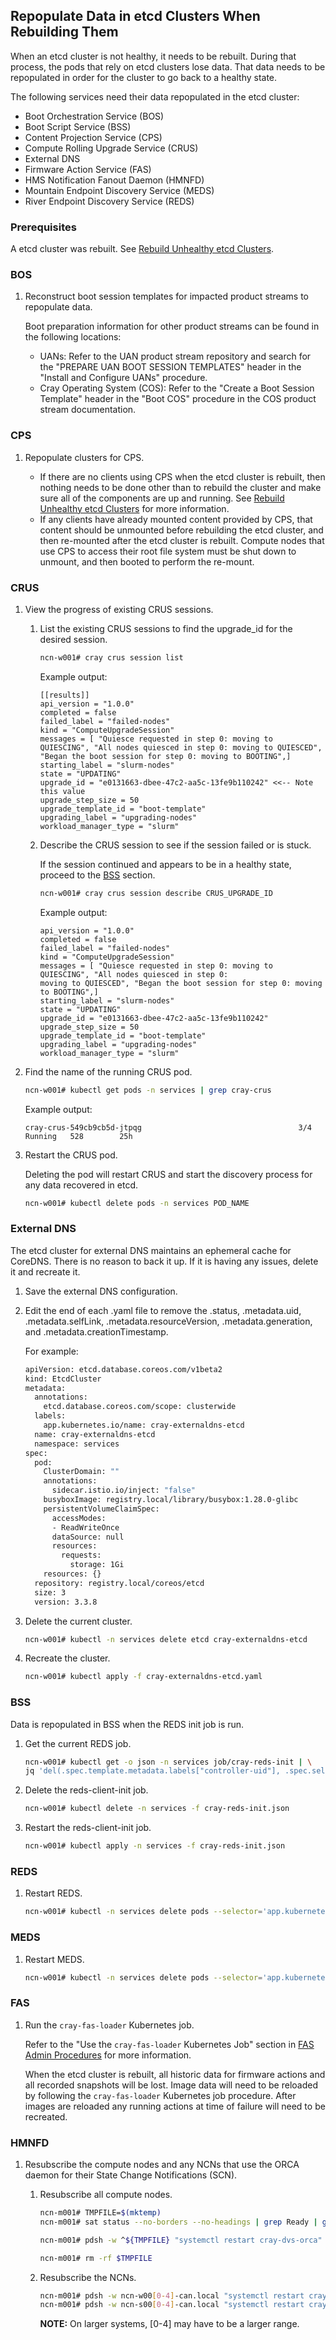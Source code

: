 ## Repopulate Data in etcd Clusters When Rebuilding Them

When an etcd cluster is not healthy, it needs to be rebuilt. During that process, the pods that rely on etcd clusters lose data. That data needs to be repopulated in order for the cluster to go back to a healthy state.

The following services need their data repopulated in the etcd cluster:

- Boot Orchestration Service \(BOS\)
- Boot Script Service \(BSS\)
- Content Projection Service \(CPS\)
- Compute Rolling Upgrade Service \(CRUS\)
- External DNS
- Firmware Action Service \(FAS\)
- HMS Notification Fanout Daemon \(HMNFD\)
- Mountain Endpoint Discovery Service \(MEDS\)
- River Endpoint Discovery Service \(REDS\)

### Prerequisites

A etcd cluster was rebuilt. See [Rebuild Unhealthy etcd Clusters](Rebuild_Unhealthy_etcd_Clusters.md).


### BOS

1.  Reconstruct boot session templates for impacted product streams to repopulate data.

    Boot preparation information for other product streams can be found in the following locations:

    - UANs: Refer to the UAN product stream repository and search for the "PREPARE UAN BOOT SESSION TEMPLATES" header in the "Install and Configure UANs" procedure.
    - Cray Operating System \(COS\): Refer to the "Create a Boot Session Template" header in the "Boot COS" procedure in the COS product stream documentation.



### CPS

1.  Repopulate clusters for CPS.

    - If there are no clients using CPS when the etcd cluster is rebuilt, then nothing needs to be done other than to rebuild the cluster and make sure all of the components are up and running. See [Rebuild Unhealthy etcd Clusters](Rebuild_Unhealthy_etcd_Clusters.md) for more information.
    - If any clients have already mounted content provided by CPS, that content should be unmounted before rebuilding the etcd cluster, and then re-mounted after the etcd cluster is rebuilt. Compute nodes that use CPS to access their root file system must be shut down to unmount, and then booted to perform the re-mount.


### CRUS

1.  View the progress of existing CRUS sessions.

    1.  List the existing CRUS sessions to find the upgrade\_id for the desired session.

        ```bash
        ncn-w001# cray crus session list
        ```

        Example output:

        ```
        [[results]]
        api_version = "1.0.0"
        completed = false
        failed_label = "failed-nodes"
        kind = "ComputeUpgradeSession"
        messages = [ "Quiesce requested in step 0: moving to QUIESCING", "All nodes quiesced in step 0: moving to QUIESCED", "Began the boot session for step 0: moving to BOOTING",]
        starting_label = "slurm-nodes"
        state = "UPDATING"
        upgrade_id = "e0131663-dbee-47c2-aa5c-13fe9b110242" <<-- Note this value
        upgrade_step_size = 50
        upgrade_template_id = "boot-template"
        upgrading_label = "upgrading-nodes"
        workload_manager_type = "slurm"
        ```

    2.  Describe the CRUS session to see if the session failed or is stuck.

        If the session continued and appears to be in a healthy state, proceed to the [BSS](#bss) section.

        ```bash
        ncn-w001# cray crus session describe CRUS_UPGRADE_ID
        ```

        Example output:

        ```
        api_version = "1.0.0"
        completed = false
        failed_label = "failed-nodes"
        kind = "ComputeUpgradeSession"
        messages = [ "Quiesce requested in step 0: moving to QUIESCING", "All nodes quiesced in step 0:
        moving to QUIESCED", "Began the boot session for step 0: moving to BOOTING",]
        starting_label = "slurm-nodes"
        state = "UPDATING"
        upgrade_id = "e0131663-dbee-47c2-aa5c-13fe9b110242"
        upgrade_step_size = 50
        upgrade_template_id = "boot-template"
        upgrading_label = "upgrading-nodes"
        workload_manager_type = "slurm"
        ```

2.  Find the name of the running CRUS pod.

    ```bash
    ncn-w001# kubectl get pods -n services | grep cray-crus
    ```

    Example output:

    ```
    cray-crus-549cb9cb5d-jtpqg                                   3/4     Running   528        25h
    ```

3.  Restart the CRUS pod.

    Deleting the pod will restart CRUS and start the discovery process for any data recovered in etcd.

    ```bash
    ncn-w001# kubectl delete pods -n services POD_NAME
    ```


### External DNS

The etcd cluster for external DNS maintains an ephemeral cache for CoreDNS. There is no reason to back it up. If it is having any issues, delete it and recreate it.

1.  Save the external DNS configuration.

2.  Edit the end of each .yaml file to remove the .status, .metadata.uid, .metadata.selfLink, .metadata.resourceVersion, .metadata.generation, and .metadata.creationTimestamp.

    For example:

    ```bash
    apiVersion: etcd.database.coreos.com/v1beta2
    kind: EtcdCluster
    metadata:
      annotations:
        etcd.database.coreos.com/scope: clusterwide
      labels:
        app.kubernetes.io/name: cray-externaldns-etcd
      name: cray-externaldns-etcd
      namespace: services
    spec:
      pod:
        ClusterDomain: ""
        annotations:
          sidecar.istio.io/inject: "false"
        busyboxImage: registry.local/library/busybox:1.28.0-glibc
        persistentVolumeClaimSpec:
          accessModes:
          - ReadWriteOnce
          dataSource: null
          resources:
            requests:
              storage: 1Gi
        resources: {}
      repository: registry.local/coreos/etcd
      size: 3
      version: 3.3.8
    ```

3.  Delete the current cluster.

    ```bash
    ncn-w001# kubectl -n services delete etcd cray-externaldns-etcd
    ```

4.  Recreate the cluster.

    ```bash
    ncn-w001# kubectl apply -f cray-externaldns-etcd.yaml
    ```


<a name="bss"></a>

### BSS

Data is repopulated in BSS when the REDS init job is run.

1.  Get the current REDS job.

    ```bash
    ncn-w001# kubectl get -o json -n services job/cray-reds-init | \
    jq 'del(.spec.template.metadata.labels["controller-uid"], .spec.selector)' > cray-reds-init.json
    ```

2. Delete the reds-client-init job.

    ```bash
    ncn-w001# kubectl delete -n services -f cray-reds-init.json
    ```

3.  Restart the reds-client-init job.

    ```bash
    ncn-w001# kubectl apply -n services -f cray-reds-init.json
    ```

### REDS

1.  Restart REDS.

    ```bash
    ncn-w001# kubectl -n services delete pods --selector='app.kubernetes.io/name=cray-reds'
    ```


### MEDS

1.  Restart MEDS.

    ```bash
    ncn-w001# kubectl -n services delete pods --selector='app.kubernetes.io/name=cray-meds'
    ```

### FAS

1.  Run the `cray-fas-loader` Kubernetes job.

    Refer to the "Use the `cray-fas-loader` Kubernetes Job" section in [FAS Admin Procedures](../firmware/FAS_Admin_Procedures.md) for more information.

    When the etcd cluster is rebuilt, all historic data for firmware actions and all recorded snapshots will be lost. Image data will need to be reloaded by following the `cray-fas-loader` Kubernetes job procedure. After images are reloaded any running actions at time of failure will need to be recreated.


### HMNFD

1.  Resubscribe the compute nodes and any NCNs that use the ORCA daemon for their State Change Notifications \(SCN\).

    1.  Resubscribe all compute nodes.

        ```bash
        ncn-m001# TMPFILE=$(mktemp)
        ncn-m001# sat status --no-borders --no-headings | grep Ready | grep Compute | awk '{printf("nid%06d-nmn\n",$3);}' > $TMPFILE

        ncn-m001# pdsh -w ^${TMPFILE} "systemctl restart cray-dvs-orca"

        ncn-m001# rm -rf $TMPFILE
        ```

    2.  Resubscribe the NCNs.

        ```bash
        ncn-m001# pdsh -w ncn-w00[0-4]-can.local "systemctl restart cray-dvs-orca"
        ncn-m001# pdsh -w ncn-s00[0-4]-can.local "systemctl restart cray-dvs-orca"
        ```

        **NOTE:** On larger systems, [0-4] may have to be a larger range.



